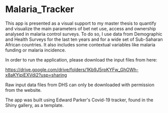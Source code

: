 # Malaria_Tracker

This app is presented as a visual support to my master thesis to quantify and visualize the main parameters of bet net use, 
access and ownership analysed in malaria control surveys. To do so, I use data from Demographic and Health Surveys for the last 
ten years and for a wide set of Sub-Saharan African countries. It also includes some contextual variables like malaria funding or malaria incidence.

In order to run the application, please download the input files from here:

https://drive.google.com/drive/folders/1Kb9J5rpKYFw_GhOWh-x8aKYipiEXVdi2?usp=sharing

Raw input data files from DHS can only be downloaded with permission from the website.

The app was built using Edward Parker's Covid-19 tracker, found in the Shiny gallery, as a template.


